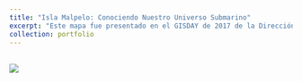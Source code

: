```yaml
---
title: "Isla Malpelo: Conociendo Nuestro Universo Submarino"
excerpt: "Este mapa fue presentado en el GISDAY de 2017 de la Dirección General Marítima.<br/><img src='/images/portafolio02.jpg'>"
collection: portfolio
---
```


<br/><img src='/images/portafolio02.jpg'>


